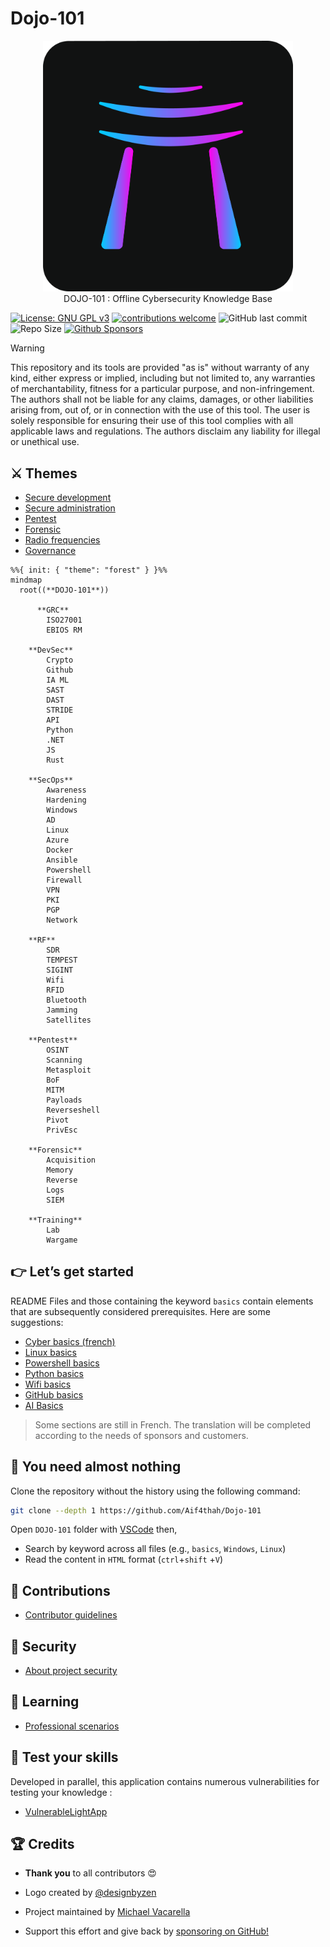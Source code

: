 # Dojo-101

<p align="center">
    <img src="./images/dojo101Dark.png" alt="Dojo-101" style="width: 400px;" />
    <br>DOJO-101 : Offline Cybersecurity Knowledge Base
</p>

[![License: GNU GPL v3](https://img.shields.io/badge/License-GPLv3-blue.svg)](https://www.gnu.org/licenses/gpl-3.0)
[![contributions welcome](https://img.shields.io/badge/contributions-welcome-brightgreen.svg?style=flat)](https://github.com/Aif4thah/Dojo-101/pulls)
![GitHub last commit](https://img.shields.io/github/last-commit/Aif4thah/Dojo-101)
![Repo Size](https://img.shields.io/github/repo-size/Aif4thah/Dojo-101)
[![Github Sponsors](https://img.shields.io/badge/GitHub%20Sponsors-30363D?&logo=GitHub-Sponsors&logoColor=EA4AAA)](https://github.com/sponsors/Aif4thah/)

> [!WARNING]
> This repository and its tools are provided "as is" without warranty of any kind, either express or implied, including but not limited to, any warranties of merchantability, fitness for a particular purpose, and non-infringement. The authors shall not be liable for any claims, damages, or other liabilities arising from, out of, or in connection with the use of this tool. The user is solely responsible for ensuring their use of this tool complies with all applicable laws and regulations. The authors disclaim any liability for illegal or unethical use.

## ⚔️ Themes

* [Secure development](https://github.com/Aif4thah/Dojo-101/tree/main/Dojo-101-DevSec)
* [Secure administration](https://github.com/Aif4thah/Dojo-101/tree/main/Dojo-101-SecOps)
* [Pentest](https://github.com/Aif4thah/Dojo-101/tree/main/Dojo-101-Pentest)
* [Forensic](https://github.com/Aif4thah/Dojo-101/tree/main/Dojo-101-Forensic)
* [Radio frequencies](https://github.com/Aif4thah/Dojo-101/tree/main/Dojo-101-RF)
* [Governance](https://github.com/Aif4thah/Dojo-101/tree/main/Dojo-101-Governance)

```mermaid
%%{ init: { "theme": "forest" } }%%
mindmap
  root((**DOJO-101**))

      **GRC**
        ISO27001
        EBIOS RM
    
    **DevSec**
        Crypto
        Github
        IA ML
        SAST
        DAST
        STRIDE
        API
        Python
        .NET
        JS
        Rust

    **SecOps**
        Awareness
        Hardening
        Windows
        AD
        Linux
        Azure
        Docker
        Ansible
        Powershell
        Firewall
        VPN
        PKI
        PGP
        Network

    **RF**
        SDR
        TEMPEST
        SIGINT
        Wifi
        RFID
        Bluetooth
        Jamming
        Satellites

    **Pentest**
        OSINT
        Scanning
        Metasploit
        BoF
        MITM
        Payloads
        Reverseshell
        Pivot
        PrivEsc

    **Forensic**
        Acquisition
        Memory
        Reverse
        Logs
        SIEM

    **Training**
        Lab
        Wargame

```

## 👉 Let’s get started

README Files and those containing the keyword `basics` contain elements that are subsequently considered prerequisites. Here are some suggestions:

* [Cyber basics (french)](https://github.com/Aif4thah/Dojo-101/blob/main/Dojo-101-SecOps/README.md)
* [Linux basics](https://github.com/Aif4thah/Dojo-101/blob/main/Dojo-101-SecOps/Linux-Basics.md)
* [Powershell basics](https://github.com/Aif4thah/Dojo-101/blob/main/Dojo-101-SecOps/Powershell-basics.md)
* [Python basics](https://github.com/Aif4thah/Dojo-101/blob/main/Dojo-101-DevSec/Python-basics.md)
* [Wifi basics](https://github.com/Aif4thah/Dojo-101/blob/main/Dojo-101-RF/Wifi-basics.md)
* [GitHub basics](https://github.com/Aif4thah/Dojo-101/blob/main/Dojo-101-DevSec/Github-basics.md)
* [AI Basics](https://github.com/Aif4thah/Dojo-101/blob/main/Dojo-101-DevSec/IA-ML-basics.md)

> Some sections are still in French. The translation will be completed according to the needs of sponsors and customers.

## 📒 You need almost nothing

Clone the repository without the history using the following command:

```sh
git clone --depth 1 https://github.com/Aif4thah/Dojo-101
```

Open `DOJO-101` folder with [VSCode](https://code.visualstudio.com/) then,

* Search by keyword across all files (e.g., `basics`, `Windows`, `Linux`)
* Read the content in `HTML` format (`ctrl`+`shift` +`V`)

## 🤝 Contributions

* [Contributor guidelines](https://github.com/Aif4thah/Dojo-101/blob/main/CONTRIBUTING.md)

## 🚨 Security

* [About project security](https://github.com/Aif4thah/Dojo-101/blob/main/SECURITY.md)

## 🌱 Learning

* [Professional scenarios](https://github.com/Aif4thah/Dojo-101/tree/main/Dojo-101-Apprentissage)

## 🧪 Test your skills

Developed in parallel, this application contains numerous vulnerabilities for testing your knowledge :

* [VulnerableLightApp](https://github.com/Aif4thah/VulnerableLightApp)

## 🏆 Credits

* **Thank you** to all contributors 😍

* Logo created by [@designbyzen](https://www.designbyzen.fr/)

* Project maintained by [Michael Vacarella](https://github.com/Aif4thah)

* Support this effort and give back by [sponsoring on GitHub!](https://github.com/sponsors/Aif4thah/)
